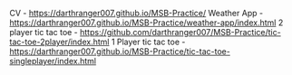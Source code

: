 CV - https://darthranger007.github.io/MSB-Practice/
Weather App - https://darthranger007.github.io/MSB-Practice/weather-app/index.html
2 player tic tac toe - https://github.com/darthranger007/MSB-Practice/tic-tac-toe-2player/index.html
1 Player tic tac toe - https://darthranger007.github.io/MSB-Practice/tic-tac-toe-singleplayer/index.html
